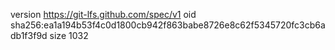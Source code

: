 version https://git-lfs.github.com/spec/v1
oid sha256:ea1a194b53f4c0d1800cb942f863babe8726e8c62f5345720fc3cb6adb1f3f9d
size 1032
